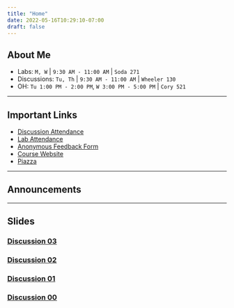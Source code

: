 ```yaml
---
title: "Home"
date: 2022-05-16T10:29:10-07:00
draft: false
---
```


## About Me


- Labs: `M, W` | `9:30 AM - 11:00 AM` | `Soda 271`
- Discussions: `Tu, Th` | `9:30 AM - 11:00 AM` | `Wheeler 130`
- OH: `Tu 1:00 PM - 2:00 PM`, `W 3:00 PM - 5:00 PM` | `Cory 521`



---

## Important Links

- [Discussion Attendance](https://links.rouxl.es/disc)
- [Lab Attendance](https://links.rouxl.es/lab)
- [Anonymous Feedback Form](https://links.rouxl.es/feedback)
- [Course Website](https://cs61a.org)
- [Piazza](https://piazza.com/class/l3b5tbgw9il4kj)

---

## Announcements


---

## Slides



### [Discussion 03](https://cs61a.org/disc/disc03/)


### [Discussion 02](https://cs61a.org/disc/disc02/)



### [Discussion 01](https://cs61a.org/disc/disc01/)



### [Discussion 00](https://cs61a.org/disc/disc00/)

